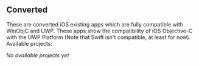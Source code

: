 ## Converted
These are converted iOS existing apps which are fully compatible with WinObjC and UWP. These apps show the compatibility of iOS Objective-C with the UWP Platform (Note that Swift isn't compatible, at least for now). Available projects:

*No available projects yet*
